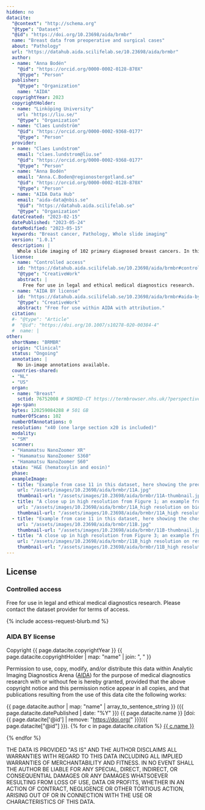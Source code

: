 ```yaml
---
hidden: no
datacite:
  "@context": "http://schema.org"
  "@type": "Dataset"
  "@id": "https://doi.org/10.23698/aida/brmbr"
  name: "Breast data from preoperative and surgical cases"
  about: "Pathology"
  url: "https://datahub.aida.scilifelab.se/10.23698/aida/brmbr"
  author:
  - name: "Anna Bodén"
    "@id": "https://orcid.org/0000-0002-0128-870X"
    "@type": "Person"
  publisher:
    "@type": "Organization"
    name: "AIDA"
  copyrightYear: 2023
  copyrightHolder:
  - name: "Linköping University"
    url: "https://liu.se/"
    "@type": "Organization"
  - name: "Claes Lundström"
    "@id": "https://orcid.org/0000-0002-9368-0177"
    "@type": "Person"
  provider:
  - name: "Claes Lundstrom"
    email: "claes.lundstrom@liu.se"
    "@id": "https://orcid.org/0000-0002-9368-0177"
    "@type": "Person"
  - name: "Anna Bodén"
    email: "Anna.C.Boden@regionostergotland.se"
    "@id": "https://orcid.org/0000-0002-0128-870X"
    "@type": "Person"
  - name: "AIDA Data Hub"
    email: "aida-data@nbis.se"
    "@id": "https://datahub.aida.scilifelab.se"
    "@type": "Organization"
  dateCreated: "2023-02-15"
  datePublished: "2023-05-24"
  dateModified: "2023-05-15"
  keywords: "Breast cancer, Pathology, Whole slide imaging"
  version: "1.0.1"
  description: |
    Whole slide imaging of 102 primary diagnosed breast cancers. In this dataset one representative image from the preoperative biopsy have been manually selected and matched with one image representative from the surgically removed invasive tumour. Both biopsy and whole section are presented as one case and contain 2 HE stained slides per case. The section from the surgical resection is from one piece as default, biopsies may vary from 1-3 per slide. Breastcancer cases were consecutively selected from the laboratory information system based on diagnosis including only Invasive breast cancer (NST) and Invasive lobular carcinoma (ILC). Each slide has been evaluated in clinic by at least one senior consultant in breast pathology and controlled before extraction to this dataset by an additional independent senior breast pathologist. No neoadjuvant cases included. No male breast cancers included. The cases are anonymised and exported from the digital archive at the Department of Clinical Pathology in Linköping, Region Östergötland.   
  license:
  - name: "Controlled access"
    id: "https://datahub.aida.scilifelab.se/10.23698/aida/brmbr#controlled-access"
    "@type": "CreativeWork"
    abstract: |
      Free for use in legal and ethical medical diagnostics research.
  - name: "AIDA BY license"
    id: "https://datahub.aida.scilifelab.se/10.23698/aida/brmbr#aida-by-license"
    "@type": "CreativeWork"
    abstract: "Free for use within AIDA with attribution."
  citation:
  #- "@type": "Article"
  #  "@id": "https://doi.org/10.1007/s10278-020-00384-4"
  #  name: |
other:
  shortName: "BRMBR"
  origin: "Clinical"
  status: "Ongoing"
  annotation: |
    No in-image annotations available.
  countries-shared:
  - "NL"
  - "US"
  organ:
  - name: "Breast"
    sctid: 76752008 # SNOMED-CT https://termbrowser.nhs.uk/?perspective=full&conceptId1=%s
  age-span:
  bytes: 120259084288 # 501 GB
  numberOfScans: 102
  numberOfAnnotations: 0
  resolution: "x40 (one large section x20 is included)"
  modality:
  - "SM"
  scanner:
  - "Hamamatsu NanoZoomer XR"
  - "Hamamatsu NanoZoomer S360"
  - "Hamamatsu NanoZoomer S60"
  stain: "H&E (hematoxylin and eosin)"
  phase:
  exampleImage:
  - title: "Example from case 11 in this dataset, here showing the preoperative sample (biopsy) in low resolution, that is paired on case level with an image from the surgical specimen from the aligned breastcancer."
    url: "/assets/images/10.23698/aida/brmbr/11A.jpg"
    thumbnail-url: "/assets/images/10.23698/aida/brmbr/11A-thumbnail.jpg"
  - title: "A close up in high resolution from Figure 1; an example from case 11 in this dataset, here showing an area of interest for atypia and mitosis from the preoperative sample (biopsy)."
    url: "/assets/images/10.23698/aida/brmbr/11A_high resolution on biopsy.jpg"
    thumbnail-url: "/assets/images/10.23698/aida/brmbr/11A_high resolution on biopsy-thumbnail.jpg"
  - title: "Example from case 11 in this dataset, here showing the chosen image from the surgical sample (excision) in low resolution, that is paired on case level with an image of the preoperative biopsy from the same breastcancer"
    url: "/assets/images/10.23698/aida/brmbr/11B.jpg"
    thumbnail-url: "/assets/images/10.23698/aida/brmbr/11B-thumbnail.jpg"
  - title: "A close up in high resolution from Figure 3; an example from case 11 in this dataset, here showing an area of interest for atypia and mitosis from the preoperative sample (biopsy)."
    url: "/assets/images/10.23698/aida/brmbr/11B_high resolution on resection slide.jpg"
    thumbnail-url: "/assets/images/10.23698/aida/brmbr/11B_high resolution on resection slide-thumbnail.jpg"
---
```

## License
### Controlled access
Free for use in legal and ethical medical diagnostics research.
Please contact the dataset provider for terms of access.

{% include access-request-blurb.md %}

### AIDA BY license
Copyright
{{ page.datacite.copyrightYear }}
{{ page.datacite.copyrightHolder | map: "name" |  join: ", " }}

Permission to use, copy, modify, and/or distribute this data within Analytic
Imaging Diagnostics Arena ([AIDA](https://medtech4health.se/aida)) for the
purpose of medical diagnostics research with or without fee is hereby granted,
provided that the above copyright notice and this permission notice appear in
all copies, and that publications resulting from the use of this data cite the
following works:

{{ page.datacite.author | map: "name" | array_to_sentence_string }}
({{ page.datacite.datePublished | date: "%Y" }})
{{ page.datacite.name }}
[doi:{{ page.datacite['@id'] | remove: "https://doi.org/" }}]({{ page.datacite["@id"] }}).
{% for c in page.datacite.citation %}
  [{{ c.name }}]({{c["@id"]}})

{% endfor %}

THE DATA IS PROVIDED "AS IS" AND THE AUTHOR DISCLAIMS ALL WARRANTIES WITH REGARD
TO THIS DATA INCLUDING ALL IMPLIED WARRANTIES OF MERCHANTABILITY AND FITNESS. IN
NO EVENT SHALL THE AUTHOR BE LIABLE FOR ANY SPECIAL, DIRECT, INDIRECT, OR
CONSEQUENTIAL DAMAGES OR ANY DAMAGES WHATSOEVER RESULTING FROM LOSS OF USE, DATA
OR PROFITS, WHETHER IN AN ACTION OF CONTRACT, NEGLIGENCE OR OTHER TORTIOUS
ACTION, ARISING OUT OF OR IN CONNECTION WITH THE USE OR CHARACTERISTICS OF THIS
DATA.
